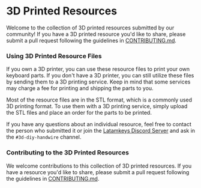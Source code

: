 # 3D Printed Resources

Welcome to the collection of 3D printed resources submitted by our community! If you have a 3D printed resource you'd like to share, please submit a pull request following the guidelines in [CONTRIBUTING.md](../CONTRIBUTING.md).

### Using 3D Printed Resource Files

If you own a 3D printer, you can use these resource files to print your own keyboard parts. If you don't have a 3D printer, you can still utilize these files by sending them to a 3D printing service. Keep in mind that some services may charge a fee for printing and shipping the parts to you.

Most of the resource files are in the STL format, which is a commonly used 3D printing format. To use them with a 3D printing service, simply upload the STL files and place an order for the parts to be printed.

If you have any questions about an individual resource, feel free to contact the person who submitted it or join the [Latamkeys Discord Server](https://discord.gg/latamkeys) and ask in the `#3d-diy-handwire` channel.

### Contributing to the 3D Printed Resources

We welcome contributions to this collection of 3D printed resources. If you have a resource you'd like to share, please submit a pull request following the guidelines in [CONTRIBUTING.md](../CONTRIBUTING.md).
